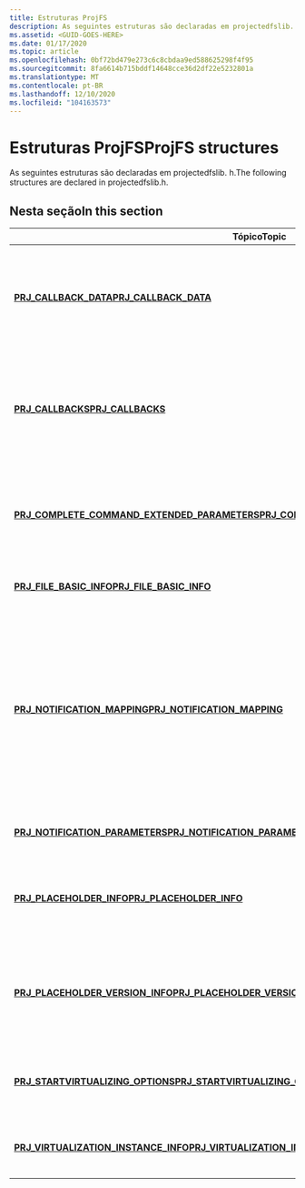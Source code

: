 ```yaml
---
title: Estruturas ProjFS
description: As seguintes estruturas são declaradas em projectedfslib. h.
ms.assetid: <GUID-GOES-HERE>
ms.date: 01/17/2020
ms.topic: article
ms.openlocfilehash: 0bf72bd479e273c6c8cbdaa9ed588625298f4f95
ms.sourcegitcommit: 8fa6614b715bddf14648cce36d2df22e5232801a
ms.translationtype: MT
ms.contentlocale: pt-BR
ms.lasthandoff: 12/10/2020
ms.locfileid: "104163573"
---
```

# <a name="projfs-structures"></a><span data-ttu-id="93b04-103">Estruturas ProjFS</span><span class="sxs-lookup"><span data-stu-id="93b04-103">ProjFS structures</span></span>

<span data-ttu-id="93b04-104">As seguintes estruturas são declaradas em projectedfslib. h.</span><span class="sxs-lookup"><span data-stu-id="93b04-104">The following structures are declared in projectedfslib.h.</span></span>

## <a name="in-this-section"></a><span data-ttu-id="93b04-105">Nesta seção</span><span class="sxs-lookup"><span data-stu-id="93b04-105">In this section</span></span>

| <span data-ttu-id="93b04-106">Tópico</span><span class="sxs-lookup"><span data-stu-id="93b04-106">Topic</span></span> | <span data-ttu-id="93b04-107">Descrição</span><span class="sxs-lookup"><span data-stu-id="93b04-107">Description</span></span> |
|-|-|
| [<span data-ttu-id="93b04-108">**PRJ_CALLBACK_DATA**</span><span class="sxs-lookup"><span data-stu-id="93b04-108">**PRJ_CALLBACK_DATA**</span></span>](/windows/win32/api/projectedfslib/ns-projectedfslib-prj_callback_data) | <span data-ttu-id="93b04-109">Define as informações padrão passadas para um provedor para cada retorno de chamada de operação.</span><span class="sxs-lookup"><span data-stu-id="93b04-109">Defines the standard information passed to a provider for every operation callback.</span></span> |
| [<span data-ttu-id="93b04-110">**PRJ_CALLBACKS**</span><span class="sxs-lookup"><span data-stu-id="93b04-110">**PRJ_CALLBACKS**</span></span>](/windows/win32/api/projectedfslib/ns-projectedfslib-prj_callbacks) | <span data-ttu-id="93b04-111">Um conjunto de ponteiros para onde o provedor armazena suas implementações das rotinas de retorno de chamada.</span><span class="sxs-lookup"><span data-stu-id="93b04-111">A set of pointers to where the provider stores its implementations of the callback routines.</span></span> |
| [<span data-ttu-id="93b04-112">**PRJ_COMPLETE_COMMAND_EXTENDED_PARAMETERS**</span><span class="sxs-lookup"><span data-stu-id="93b04-112">**PRJ_COMPLETE_COMMAND_EXTENDED_PARAMETERS**</span></span>](/windows/win32/api/projectedfslib/ns-projectedfslib-prj_complete_command_extended_parameters) | <span data-ttu-id="93b04-113">Especifica os parâmetros necessários para concluir determinados retornos de chamada.</span><span class="sxs-lookup"><span data-stu-id="93b04-113">Specifies parameters required for completing certain callbacks.</span></span> |
| [<span data-ttu-id="93b04-114">**PRJ_FILE_BASIC_INFO**</span><span class="sxs-lookup"><span data-stu-id="93b04-114">**PRJ_FILE_BASIC_INFO**</span></span>](/windows/win32/api/projectedfslib/ns-projectedfslib-prj_file_basic_info) | <span data-ttu-id="93b04-115">Informações básicas sobre um item.</span><span class="sxs-lookup"><span data-stu-id="93b04-115">Basic information about an item.</span></span> |
| [<span data-ttu-id="93b04-116">**PRJ_NOTIFICATION_MAPPING**</span><span class="sxs-lookup"><span data-stu-id="93b04-116">**PRJ_NOTIFICATION_MAPPING**</span></span>](/windows/win32/api/projectedfslib/ns-projectedfslib-prj_notification_mapping) | <span data-ttu-id="93b04-117">Descreve um mapeamento de notificação, que é um emparelhamento entre um diretório (chamado de "raiz de notificação") e um conjunto de notificações, expresso como uma máscara de bits.</span><span class="sxs-lookup"><span data-stu-id="93b04-117">Describes a notification mapping, which is a pairing between a directory (referred to as a "notification root") and a set of notifications, expressed as a bit mask.</span></span> |
| [<span data-ttu-id="93b04-118">**PRJ_NOTIFICATION_PARAMETERS**</span><span class="sxs-lookup"><span data-stu-id="93b04-118">**PRJ_NOTIFICATION_PARAMETERS**</span></span>](/windows/win32/api/projectedfslib/ns-projectedfslib-prj_notification_parameters) | <span data-ttu-id="93b04-119">Parâmetros extras para notificações.</span><span class="sxs-lookup"><span data-stu-id="93b04-119">Extra parameters for notifications.</span></span> |
| [<span data-ttu-id="93b04-120">**PRJ_PLACEHOLDER_INFO**</span><span class="sxs-lookup"><span data-stu-id="93b04-120">**PRJ_PLACEHOLDER_INFO**</span></span>](/windows/win32/api/projectedfslib/ns-projectedfslib-prj_placeholder_info) | <span data-ttu-id="93b04-121">Um buffer de metadados para o arquivo ou diretório de espaço reservado.</span><span class="sxs-lookup"><span data-stu-id="93b04-121">A buffer of metadata for the placeholder file or directory.</span></span> |
| [<span data-ttu-id="93b04-122">**PRJ_PLACEHOLDER_VERSION_INFO**</span><span class="sxs-lookup"><span data-stu-id="93b04-122">**PRJ_PLACEHOLDER_VERSION_INFO**</span></span>](/windows/win32/api/projectedfslib/ns-projectedfslib-prj_placeholder_version_info) | <span data-ttu-id="93b04-123">Informações que identificam exclusivamente o conteúdo de um arquivo de espaço reservado.</span><span class="sxs-lookup"><span data-stu-id="93b04-123">Information that uniquely identifies the contents of a placeholder file.</span></span> |
| [<span data-ttu-id="93b04-124">**PRJ_STARTVIRTUALIZING_OPTIONS**</span><span class="sxs-lookup"><span data-stu-id="93b04-124">**PRJ_STARTVIRTUALIZING_OPTIONS**</span></span>](/windows/win32/api/projectedfslib/ns-projectedfslib-prj_startvirtualizing_options) | <span data-ttu-id="93b04-125">Opções a serem fornecidas ao iniciar uma instância de virtualização.</span><span class="sxs-lookup"><span data-stu-id="93b04-125">Options to provide when starting a virtualization instance.</span></span> |
| [<span data-ttu-id="93b04-126">**PRJ_VIRTUALIZATION_INSTANCE_INFO**</span><span class="sxs-lookup"><span data-stu-id="93b04-126">**PRJ_VIRTUALIZATION_INSTANCE_INFO**</span></span>](/windows/win32/api/projectedfslib/ns-projectedfslib-prj_virtualization_instance_info) | <span data-ttu-id="93b04-127">Informações sobre uma instância de virtualização.</span><span class="sxs-lookup"><span data-stu-id="93b04-127">Information about a virtualization instance.</span></span> |
